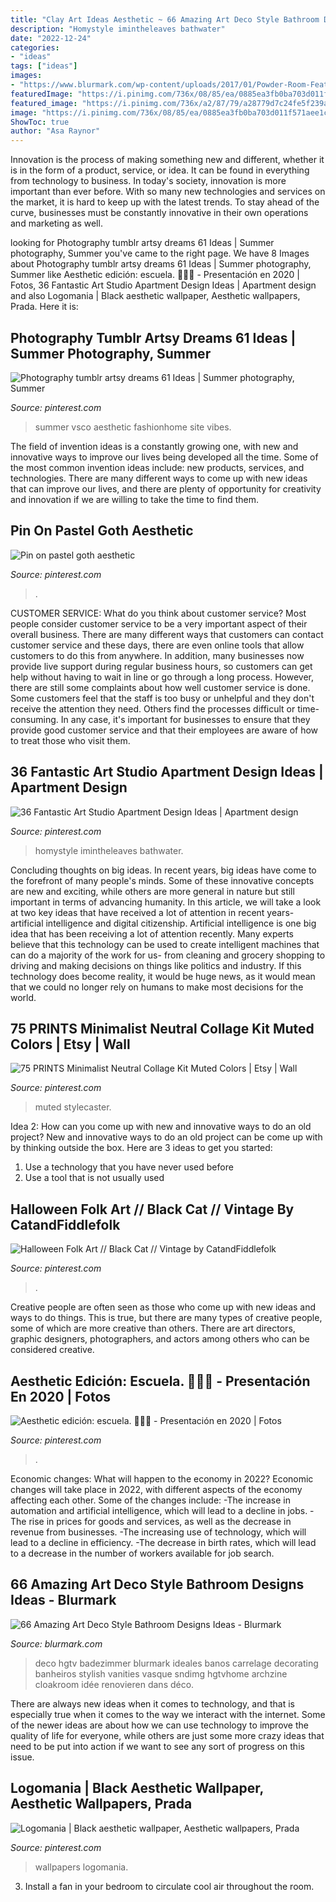 ```yaml
---
title: "Clay Art Ideas Aesthetic ~ 66 Amazing Art Deco Style Bathroom Designs Ideas"
description: "Homystyle imintheleaves bathwater"
date: "2022-12-24"
categories:
- "ideas"
tags: ["ideas"]
images:
- "https://www.blurmark.com/wp-content/uploads/2017/01/Powder-Room-Featuring-a-Black-Tile-Wall-Art-Deco-Style-Bathroom-Design.jpg"
featuredImage: "https://i.pinimg.com/736x/08/85/ea/0885ea3fb0ba703d011f571aee1c5efe.jpg"
featured_image: "https://i.pinimg.com/736x/a2/87/79/a28779d7c24fe5f239a7ec9a8a85524c.jpg"
image: "https://i.pinimg.com/736x/08/85/ea/0885ea3fb0ba703d011f571aee1c5efe.jpg"
ShowToc: true
author: "Asa Raynor"
---
```



Innovation is the process of making something new and different, whether it is in the form of a product, service, or idea. It can be found in everything from technology to business. In today's society, innovation is more important than ever before. With so many new technologies and services on the market, it is hard to keep up with the latest trends. To stay ahead of the curve, businesses must be constantly innovative in their own operations and marketing as well.

	

		
looking for Photography tumblr artsy dreams 61 Ideas | Summer photography, Summer you've came to the right page. We have 8 Images about Photography tumblr artsy dreams 61 Ideas | Summer photography, Summer like Aesthetic edición: escuela. 🌹🍒🌈 - Presentación en 2020 | Fotos, 36 Fantastic Art Studio Apartment Design Ideas | Apartment design and also Logomania | Black aesthetic wallpaper, Aesthetic wallpapers, Prada. Here it is:
		
    
## Photography Tumblr Artsy Dreams 61 Ideas | Summer Photography, Summer

<img loading=lazy src="https://i.pinimg.com/736x/77/3a/97/773a97708ffc4eb32ede0ab8b4848a49.jpg" onerror="this.onerror=null;this.src='https://tse3.mm.bing.net/th?id=OIP.7sKdk_axWtBswmzsMRC27QAAAA&amp;pid=15.1';" alt="Photography tumblr artsy dreams 61 Ideas | Summer photography, Summer">

_Source: pinterest.com_

>summer vsco aesthetic fashionhome site vibes. 

	

The field of invention ideas is a constantly growing one, with new and innovative ways to improve our lives being developed all the time. Some of the most common invention ideas include: new products, services, and technologies. There are many different ways to come up with new ideas that can improve our lives, and there are plenty of opportunity for creativity and innovation if we are willing to take the time to find them.

    
## Pin On Pastel Goth Aesthetic

<img loading=lazy src="https://i.pinimg.com/736x/31/fc/45/31fc45a887b97c1be043f9276f13d1b3.jpg" onerror="this.onerror=null;this.src='https://tse2.mm.bing.net/th?id=OIP.mV9kmVjeErRfGMXGmivCFAHaL2&amp;pid=15.1';" alt="Pin on pastel goth aesthetic">

_Source: pinterest.com_

>. 

	

CUSTOMER SERVICE: What do you think about customer service?
Most people consider customer service to be a very important aspect of their overall business. There are many different ways that customers can contact customer service and these days, there are even online tools that allow customers to do this from anywhere. In addition, many businesses now provide live support during regular business hours, so customers can get help without having to wait in line or go through a long process.
However, there are still some complaints about how well customer service is done. Some customers feel that the staff is too busy or unhelpful and they don't receive the attention they need. Others find the processes difficult or time-consuming. In any case, it's important for businesses to ensure that they provide good customer service and that their employees are aware of how to treat those who visit them.

    
## 36 Fantastic Art Studio Apartment Design Ideas | Apartment Design

<img loading=lazy src="https://i.pinimg.com/736x/a2/87/79/a28779d7c24fe5f239a7ec9a8a85524c.jpg" onerror="this.onerror=null;this.src='https://tse3.mm.bing.net/th?id=OIP.3yRzFpWVR0Rbd3h_TKU2HQHaJ3&amp;pid=15.1';" alt="36 Fantastic Art Studio Apartment Design Ideas | Apartment design">

_Source: pinterest.com_

>homystyle imintheleaves bathwater. 

	

Concluding thoughts on big ideas.
In recent years, big ideas have come to the forefront of many people's minds. Some of these innovative concepts are new and exciting, while others are more general in nature but still important in terms of advancing humanity. In this article, we will take a look at two key ideas that have received a lot of attention in recent years- artificial intelligence and digital citizenship. 
Artificial intelligence is one big idea that has been receiving a lot of attention recently. Many experts believe that this technology can be used to create intelligent machines that can do a majority of the work for us- from cleaning and grocery shopping to driving and making decisions on things like politics and industry. If this technology does become reality, it would be huge news, as it would mean that we could no longer rely on humans to make most decisions for the world.

    
## 75 PRINTS Minimalist Neutral Collage Kit Muted Colors | Etsy | Wall

<img loading=lazy src="https://i.pinimg.com/736x/08/85/ea/0885ea3fb0ba703d011f571aee1c5efe.jpg" onerror="this.onerror=null;this.src='https://tse2.mm.bing.net/th?id=OIP.gL5Xhw2_IC7E26UgKFSAwQHaLH&amp;pid=15.1';" alt="75 PRINTS Minimalist Neutral Collage Kit Muted Colors | Etsy | Wall">

_Source: pinterest.com_

>muted stylecaster. 

	

Idea 2: How can you come up with new and innovative ways to do an old project?
New and innovative ways to do an old project can be come up with by thinking outside the box. Here are 3 ideas to get you started: 
1. Use a technology that you have never used before 
2. Use a tool that is not usually used 

    
## Halloween Folk Art // Black Cat // Vintage By CatandFiddlefolk

<img loading=lazy src="https://i.pinimg.com/736x/df/02/45/df0245638291b2b7aad85607cb8c4677--halloween-clay-halloween-witches.jpg" onerror="this.onerror=null;this.src='https://tse4.mm.bing.net/th?id=OIP.qVlRpnRBxLv-caKC07JXBgHaKL&amp;pid=15.1';" alt="Halloween Folk Art // Black Cat // Vintage by CatandFiddlefolk">

_Source: pinterest.com_

>. 

	

Creative people are often seen as those who come up with new ideas and ways to do things. This is true, but there are many types of creative people, some of which are more creative than others. There are art directors, graphic designers, photographers, and actors among others who can be considered creative.

    
## Aesthetic Edición: Escuela. 🌹🍒🌈 - Presentación En 2020 | Fotos

<img loading=lazy src="https://i.pinimg.com/736x/28/cd/14/28cd14347745209ff710abba4df3e16c.jpg" onerror="this.onerror=null;this.src='https://tse4.mm.bing.net/th?id=OIP.1sFrwRlSf-L3rhUz60ds0QHaJ4&amp;pid=15.1';" alt="Aesthetic edición: escuela. 🌹🍒🌈 - Presentación en 2020 | Fotos">

_Source: pinterest.com_

>. 

	

Economic changes: What will happen to the economy in 2022?
Economic changes will take place in 2022, with different aspects of the economy affecting each other. Some of the changes include: 
-The increase in automation and artificial intelligence, which will lead to a decline in jobs. 
-The rise in prices for goods and services, as well as the decrease in revenue from businesses. 
-The increasing use of technology, which will lead to a decline in efficiency. 
-The decrease in birth rates, which will lead to a decrease in the number of workers available for job search.

    
## 66 Amazing Art Deco Style Bathroom Designs Ideas - Blurmark

<img loading=lazy src="https://www.blurmark.com/wp-content/uploads/2017/01/Powder-Room-Featuring-a-Black-Tile-Wall-Art-Deco-Style-Bathroom-Design.jpg" onerror="this.onerror=null;this.src='https://tse4.mm.bing.net/th?id=OIP.5ujKASt5w3naZ4Dd9T8uvwHaLH&amp;pid=15.1';" alt="66 Amazing Art Deco Style Bathroom Designs Ideas - Blurmark">

_Source: blurmark.com_

>deco hgtv badezimmer blurmark ideales banos carrelage decorating banheiros stylish vanities vasque sndimg hgtvhome archzine cloakroom idée renovieren dans déco. 

	

There are always new ideas when it comes to technology, and that is especially true when it comes to the way we interact with the internet. Some of the newer ideas are about how we can use technology to improve the quality of life for everyone, while others are just some more crazy ideas that need to be put into action if we want to see any sort of progress on this issue.

    
## Logomania | Black Aesthetic Wallpaper, Aesthetic Wallpapers, Prada

<img loading=lazy src="https://i.pinimg.com/736x/6a/8e/5a/6a8e5acdb3ab2b3a9a0784d181727c1b.jpg" onerror="this.onerror=null;this.src='https://tse4.mm.bing.net/th?id=OIP.EzC88jgJ92CAzOm6XcCtzwHaOg&amp;pid=15.1';" alt="Logomania | Black aesthetic wallpaper, Aesthetic wallpapers, Prada">

_Source: pinterest.com_

>wallpapers logomania. 

	

3. Install a fan in your bedroom to circulate cool air throughout the room.

